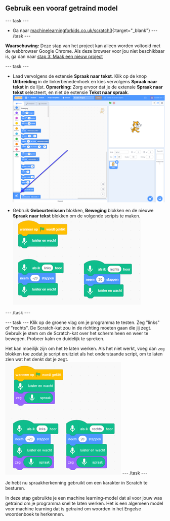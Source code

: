 ## Gebruik een vooraf getraind model

--- task ---
+ Ga naar [machinelearningforkids.co.uk/scratch3](https://machinelearningforkids.co.uk/scratch3/){:target="_blank"}
--- /task ---

**Waarschuwing:** Deze stap van het project kan alleen worden voltooid met de webbrowser Google Chrome. Als deze browser voor jou niet beschikbaar is, ga dan naar [stap 3: Maak een nieuw project](https://projects.raspberrypi.org/nl-NL/projects/alien-language/3)

--- task ---
+ Laad vervolgens de extensie **Spraak naar tekst**. Klik op de knop **Uitbreiding** in de linkerbenedenhoek en kies vervolgens **Spraak naar tekst** in de lijst. **Opmerking:** Zorg ervoor dat je de extensie **Spraak naar tekst** selecteert, en niet de extensie **Tekst naar spraak**. ![Pijl wijzend naar extensies knop](images/extensions-annotated.png)

+ Gebruik **Gebeurtenissen** blokken, **Beweging** blokken en de nieuwe **Spraak naar tekst** blokken om de volgende scripts te maken. ![Nieuwe scripts om toe te voegen](images/S-to-T-blocks.png)

--- /task ---

--- task --- Klik op de groene vlag om je programma te testen. Zeg "links" of "rechts". De Scratch-kat zou in de richting moeten gaan die jij zegt. Gebruik je stem om de Scratch-kat over het scherm heen en weer te bewegen. Probeer kalm en duidelijk te spreken.

Het kan moeilijk zijn om het te laten werken. Als het niet werkt, voeg dan `zeg` blokken toe zodat je script eruitziet als het onderstaande script, om te laten zien wat het denkt dat je zegt. ![New scripts to see what the computer thinks you are saying](images/S-to-T-blocks-test.png) --- /task ---

Je hebt nu spraakherkenning gebruikt om een karakter in Scratch te besturen.

In deze stap gebruikte je een machine learning-model dat al voor jouw was getraind om je programma snel te laten werken. Het is een algemeen model voor machine learning dat is getraind om woorden in het Engelse woordenboek te herkennen. 
